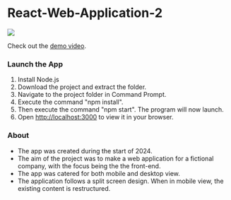 # React-Web-Application-2

<img src="src/Images/Web App 2 Promo Pic.png"/>

Check out the [demo video](https://youtu.be/Tp1rolono30).

### Launch the App

1) Install Node.js
2) Download the project and extract the folder.
3) Navigate to the project folder in Command Prompt.
4) Execute the command "npm install".
5) Then execute the command "npm start". The program will now launch. 
6) Open [http://localhost:3000](http://localhost:3000) to view it in your browser.

### About

- The app was created during the start of 2024.
- The aim of the project was to make a web application for a fictional company, with the focus being the the front-end.
- The app was catered for both mobile and desktop view.
- The application follows a split screen design. When in mobile view, the existing content is restructured.
